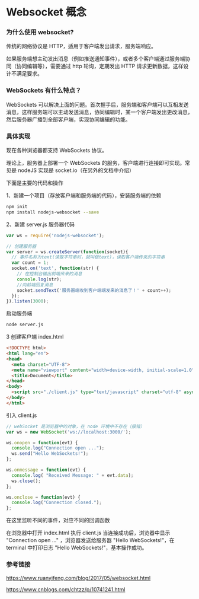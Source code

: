 # Websocket 概念

### 为什么使用 websocket?

传统的网络协议是 HTTP，适用于客户端发出请求，服务端响应。

如果服务端想主动发出消息（例如推送通知事件），或者多个客户端通过服务端协同（协同编辑等），需要通过 http 轮询，定期发出 HTTP 请求更新数据，这样设计不满足要求。

### WebSockets 有什么特点？

WebSockets 可以解决上面的问题。首次握手后，服务端和客户端可以互相发送消息，这样服务端可以主动发送消息，协同编辑时，某一个客户端发出更改消息，然后服务器广播到全部客户端，实现协同编辑的功能。

### 具体实现

现在各种浏览器都支持 WebSockets 协议。

理论上，服务器上部署一个 WebSockets 的服务，客户端进行连接即可实现。常见是 nodeJS 实现是 socket.io（在另外的文档中介绍）

下面是主要的代码和操作

1、新建一个项目（存放客户端和服务端的代码），安装服务端的依赖

~~~bash
npm init
npm install nodejs-websocket --save
~~~

2、新建 server.js 服务器代码

~~~js
var ws = require('nodejs-websocket');

// 创建服务器
var server = ws.createServer(function(socket){
  // 事件名称为text(读取字符串时，就叫做text)，读取客户端传来的字符串
  var count = 1;
  socket.on('text', function(str) {
    // 在控制台输出前端传来的消息　　
    console.log(str);
    //向前端回复消息
    socket.sendText('服务器端收到客户端端发来的消息了！' + count++);
  });
}).listen(3000); 
~~~

启动服务端

~~~bash
node server.js
~~~

3 创建客户端 index.html

~~~html
<!DOCTYPE html>
<html lang="en">
<head>
  <meta charset="UTF-8">
  <meta name="viewport" content="width=device-width, initial-scale=1.0">
  <title>Document</title>
</head>
<body>
  <script src="./client.js" type="text/javascript" charset="utf-8" async defer></script>
</body>
</html>
~~~

引入 client.js 

~~~js
// webSocket 是浏览器中的对象，在 node 环境中不存在（报错）
var ws = new WebSocket('ws://localhost:3000/');

ws.onopen = function(evt) { 
  console.log("Connection open ..."); 
  ws.send("Hello WebSockets!");
};

ws.onmessage = function(evt) {
  console.log( "Received Message: " + evt.data);
  ws.close();
};

ws.onclose = function(evt) {
  console.log("Connection closed.");
}; 
~~~

在这里监听不同的事件，对应不同的回调函数

在浏览器中打开 index.html 执行 client.js 当连接成功后，浏览器中显示 "Connection open ..." ，浏览器发送给服务器 "Hello WebSockets!"，在 terminal 中打印日志 "Hello WebSockets!"，基本操作成功。

### 参考链接

https://www.ruanyifeng.com/blog/2017/05/websocket.html

https://www.cnblogs.com/chtzz/p/10741241.html